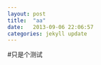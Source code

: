 ```yaml
---
layout: post
title:  "aa"
date:   2013-09-06 22:06:57
categories: jekyll update
---
```


#只是个测试
